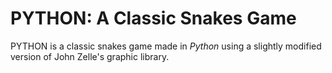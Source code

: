 # PYTHON: A Classic Snakes Game
PYTHON is a classic snakes game made in *Python* using a slightly modified version of John Zelle's graphic library.


